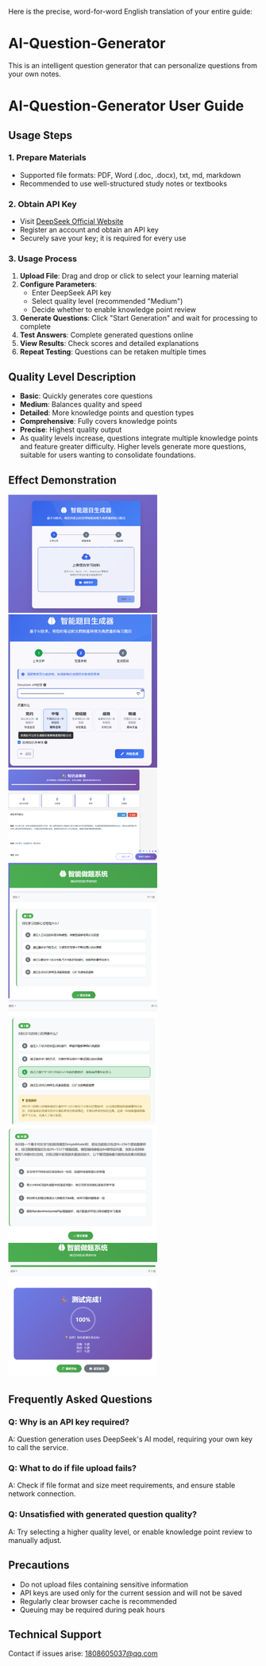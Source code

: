 Here is the precise, word-for-word English translation of your entire guide:

# AI-Question-Generator  
This is an intelligent question generator that can personalize questions from your own notes.  

# AI-Question-Generator User Guide  

## Usage Steps  

### 1. Prepare Materials  
- Supported file formats: PDF, Word (.doc, .docx), txt, md, markdown  
- Recommended to use well-structured study notes or textbooks  

### 2. Obtain API Key  
- Visit [DeepSeek Official Website](https://platform.deepseek.com/)  
- Register an account and obtain an API key  
- Securely save your key; it is required for every use  

### 3. Usage Process  
1. **Upload File**: Drag and drop or click to select your learning material  
2. **Configure Parameters**:  
   - Enter DeepSeek API key  
   - Select quality level (recommended "Medium")  
   - Decide whether to enable knowledge point review  
3. **Generate Questions**: Click "Start Generation" and wait for processing to complete  
4. **Test Answers**: Complete generated questions online  
5. **View Results**: Check scores and detailed explanations  
6. **Repeat Testing**: Questions can be retaken multiple times  

## Quality Level Description  
- **Basic**: Quickly generates core questions  
- **Medium**: Balances quality and speed  
- **Detailed**: More knowledge points and question types  
- **Comprehensive**: Fully covers knowledge points  
- **Precise**: Highest quality output  
- As quality levels increase, questions integrate multiple knowledge points and feature greater difficulty. Higher levels generate more questions, suitable for users wanting to consolidate foundations.  

## Effect Demonstration  
<img src="image/1.png" width="300" alt="File upload interface">  
<img src="image/2.png" width="300" alt="Parameter configuration interface">  
<img src="image/3.png" width="300" alt="Knowledge point review interface">  
<img src="image/4.png" width="300" alt="Question answering interface">  
<img src="image/5.png" width="300" alt="Answer explanation interface">  
<img src="image/6.png" width="300" alt="Question answering interface">  
<img src="image/7.png" width="300" alt="Completion interface">  

## Frequently Asked Questions  

### Q: Why is an API key required?  
A: Question generation uses DeepSeek's AI model, requiring your own key to call the service.  

### Q: What to do if file upload fails?  
A: Check if file format and size meet requirements, and ensure stable network connection.  

### Q: Unsatisfied with generated question quality?  
A: Try selecting a higher quality level, or enable knowledge point review to manually adjust.  

## Precautions  
- Do not upload files containing sensitive information  
- API keys are used only for the current session and will not be saved  
- Regularly clear browser cache is recommended  
- Queuing may be required during peak hours  

## Technical Support  
Contact if issues arise: 1808605037@qq.com
